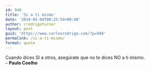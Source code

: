 ```yaml
---
id: 948
title: 'Si a ti mismo'
date: '2019-02-04T09:25:54+00:00'
author: crodrigoturner
layout: post
guid: 'https://www.carlosrodrigo.com/?p=948'
permalink: /si-a-ti-mismo/
format: quote
---
```


Cuando dices SI a otros, asegúrate que no te dices NO a ti mismo.  
– **Paulo Coelho**